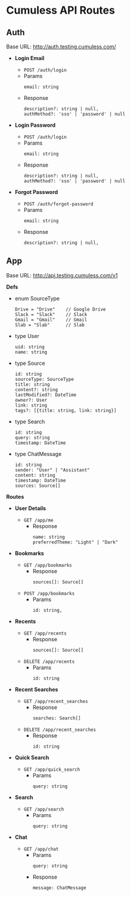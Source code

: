 # Cumuless API Routes

## Auth

Base URL: http://auth.testing.cumuless.com/

- **Login Email**

  - `POST /auth/login`
  - Params
    ```
    email: string
    ```
  - Response
    ```
    description?: string | null,
    authMethod?: 'sso' | 'password' | null
    ```

- **Login Password**

  - `POST /auth/login`
  - Params
    ```
    email: string
    ```
  - Response
    ```
    description?: string | null,
    authMethod?: 'sso' | 'password' | null
    ```

- **Forgot Password**
  - `POST /auth/forgot-password`
  - Params
    ```
    email: string
    ```
  - Response
    ```
    description?: string | null,
    ```

## App

Base URL: http://api.testing.cumuless.com/v1

**Defs**

- enum SourceType

  ```
  Drive = "Drive"    // Google Drive
  Slack = "Slack"    // Slack
  Gmail = "Gmail"    // Gmail
  Slab = "Slab"      // Slab
  ```

- type User

  ```
  uid: string
  name: string
  ```

- type Source

  ```
  id: string
  sourceType: SourceType
  title: string
  content?: string
  lastModified?: DateTime
  owner?: User
  link: string
  tags?: [{title: string, link: string}]
  ```

- type Search

  ```
  id: string
  query: string
  timestamp: DateTime
  ```

- type ChatMessage
  ```
  id: string
  sender: "User" | "Assistant"
  content: string
  timestamp: DateTime
  sources: Source[]
  ```

**Routes**

- **User Details**

  - `GET /app/me`
    - Response
      ```
      name: string
      preferredTheme: "Light" | "Dark"
      ```

- **Bookmarks**

  - `GET /app/bookmarks`
    - Response
      ```
      sources[]: Source[]
      ```
  - `POST /app/bookmarks`
    - Params
      ```
      id: string,
      ```

- **Recents**

  - `GET /app/recents`
    - Response
      ```
      sources[]: Source[]
      ```
  - `DELETE /app/recents`
    - Params
      ```
      id: string
      ```

- **Recent Searches**

  - `GET /app/recent_searches`
    - Response
      ```
      searches: Search[]
      ```
  - `DELETE /app/recent_searches`
    - Response
      ```
      id: string
      ```

- **Quick Search**

  - `GET /app/quick_search`
    - Params
      ```
      query: string
      ```

- **Search**

  - `GET /app/search`
    - Params
      ```
      query: string
      ```

- **Chat**
  - `GET /app/chat`
    - Params
      ```
      query: string
      ```
    - Response
      ```
      message: ChatMessage
      ```
